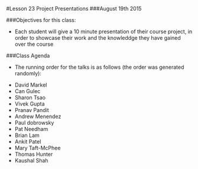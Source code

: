 #Lesson 23 Project Presentations
###August 19th 2015

###Objectives for this class:
 * Each student will give a 10 minute presentation of their course project, in order to showcase their work and the knowleddge they have gained over the course
 
###Class Agenda
 - The running order for the talks is as follows (the order was generated randomly):
 * David Markel
 * Can Gulec
 * Sharon Tsao
 * Vivek Gupta
 * Pranav Pandit
 * Andrew Menendez
 * Paul dobrowsky
 * Pat Needham
 * Brian  Lam
 * Ankit Patel
 * Mary Taft-McPhee
 * Thomas Hunter
 * Kaushal Shah
 
